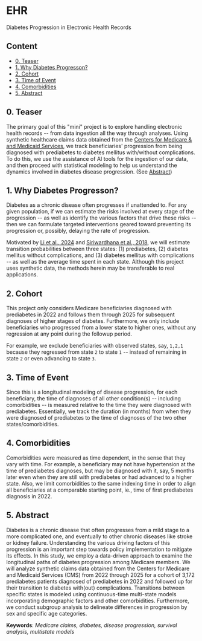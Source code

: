 # EHR
Diabetes Progression in Electronic Health Records


## Content
- [0. Teaser](#0-teaser)
- [1. Why Diabetes Progresson?](#1-why-diabetes-progresson)
- [2. Cohort](#2-cohort)
- [3. Time of Event](#3-time-of-event)
- [4. Comorbidities](#4-comorbidities)
- [5. Abstract](#5-abstract)


## 0. Teaser
The primary goal of this "mini" project is to explore handling electronic health records -- from data ingestion
all the way through analyses. Using synthetic healthcare claims data obtained from the 
[Centers for Medicare & and Medicaid Services](https://data.cms.gov/collection/synthetic-medicare-enrollment-fee-for-service-claims-and-prescription-drug-event), 
we track beneficiaries' progression from being diagnosed with prediabetes to diabetes mellitus with/without complications. 
To do this, we use the assistance of AI tools for the ingestion of our data, and then proceed with statistical 
modeling to help us understand the dynamics involved in diabetes disease progression. (See [Abstract](#5-abstract))


## 1. Why Diabetes Progresson?
Diabetes as a chronic disease often progresses if unattended to. For any given population, if we can estimate the
risks involved at every stage of the progression -- as well as identify the various factors that drive these risks --
then we can formulate targeted interventions geared toward preventing its progression or, possibly, delaying the rate 
of progression. 

Motivated by [Li et al., 2024](https://pubmed.ncbi.nlm.nih.gov/39345707/) and 
[Siriwardhana et al., 2018](https://pubmed.ncbi.nlm.nih.gov/29914451/), we will estimate transition probabilities 
between three states: (1) prediabetes, (2) diabetes mellitus without complications, and (3) diabetes mellitus with
complications -- as well as the average time spent in each state. Although this project uses synthetic data, 
the methods herein may be transferable to real applications.


## 2. Cohort
This project only considers Medicare beneficiaries diagnosed with prediabetes in 2022 and follows them through 
2025 for subsequent diagnoses of higher stages of diabetes. Furthermore, we only include beneficiaries who 
progressed from a lower state to higher ones, without any regression at any point during the followup period.

For example, we exclude beneficiaries with observed states, say, `1,2,1` because they regressed from state `2` to 
state `1` -- instead of remaining in state `2` or even advancing to state `3`. 


## 3. Time of Event
Since this is a longitudinal modeling of disease progression, for each beneficiary, the time of diagnoses of 
all other condition(s) -- including comorbidities -- is measured relative to the time they were diagnosed with 
prediabetes. Essentially, we track the duration (in months) from when they were diagnosed of prediabetes to the 
time of diagnoses of the two other states/comorbidities.


## 4. Comorbidities
Comorbidities were measured as time dependent, in the sense that they vary with time. For example,
a beneficiary may not have hypertension at the time of prediabetes diagnoses, but may be diagnosed with it,
say, 5 months later even when they are still with prediabetes or had advanced to a higher state.
Also, we limit comorbidities to the same indexing time in order to align all beneficiaries at a 
comparable starting point, ie., time of first prediabetes diagnosis in 2022.


## 5. Abstract
Diabetes is a chronic disease that often progresses from a mild stage to a more complicated one, and eventually 
to other chronic diseases like stroke or kidney failure. Understanding the various driving factors of this 
progression is an important step towards policy implementation to mitigate its effects. In this study, we employ a 
data-driven approach to examine the longitudinal paths of diabetes progression among Medicare members. We will 
analyze synthetic claims data obtained from the Centers for Medicare and Medicaid Services (CMS) from 2022 
through 2025 for a cohort of 3,172 prediabetes patients diagnosed of prediabetes in 2022 and followed up for their 
transition to diabetes with(out) complications. Transitions between specific states is modeled using 
continuous-time multi-state models incorporating demographic factors and other comorbidities. Furthermore, we
conduct subgroup analysis to delineate differences in progression by sex and specific age categories.

**Keywords**: *Medicare claims, diabetes, disease progression, survival analysis, multistate models*


